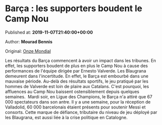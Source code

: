 
# Barça : les supporters boudent le Camp Nou

Published at: **2019-11-07T21:40:00+00:00**

Author: **Mourad Bennis**

Original: [Onze Mondial](http://www.onzemondial.com/liga/2019-2020/barca-les-supporters-boudent-le-camp-nou-201929)

Les résultats du Barça commencent à avoir un impact dans les tribunes. En effet, les supporters boudent de plus en plus le Camp Nou à cause des performances de l'équipe dirigée par Ernesto Valverde.
Les Blaugrana demeurent dans l'incertitude. En effet, le Barça est embourbé dans une mauvaise période. Au-delà des résultats sportifs, le jeu pratiqué par les hommes de Valverde est loin de plaire aux Catalans. C'est pourquoi, les affluences au Camp Nou baissent ostensiblement depuis quelques semaines. 
Mardi soir, en Ligue des Champions, le Barça n'a attiré que 67 000 spectateurs dans son antre. Il y a une semaine, pour la réception de Valladolid, 60 000 barcelonais étaient présents pour soutenir Messi et consorts. Cette marque de défiance, tributaire du niveau de jeu déployé par les Blaugrana, est aussi liée à la crise politique en Catalogne.
